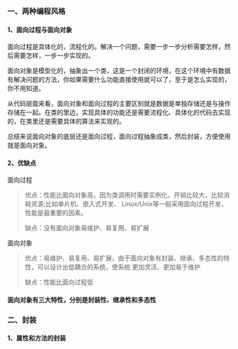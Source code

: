 ### 一、两种编程风格
#### 1、面向过程与面向对象
面向过程是具体化的，流程化的。解决一个问题，需要一步一步分析需要怎样，然后需要怎样，一步一步实现的。

面向对象是模型化的，抽象出一个类，这是一个封闭的环境，在这个环境中有数据有解决问题的方法，你如果需要什么功能直接使用就可以了，至于是怎么实现的，你不用知道。

从代码层面来看，面向对象和面向过程的主要区别就是数据是单独存储还是与操作存储在一起。在类的里边，实现具体的功能还是需要流程化、具体化的代码去实现的，在类里还是需要具体的算法来实现的。

总结来说面向对象的底层还是面向过程，面向过程抽象成类，然后封装，方便使用就是面向对象。
#### 2、优缺点
面向过程

>优点：性能比面向对象高，因为类调用时需要实例化，开销比较大，比较消耗资源;比如单片机、嵌入式开发、 Linux/Unix等一般采用面向过程开发，性能是最重要的因素。 
>
>缺点：没有面向对象易维护、易复用、易扩展

面向对象

>优点：易维护、易复用、易扩展，由于面向对象有封装、继承、多态性的特性，可以设计出低耦合的系统，使系统 更加灵活、更加易于维护 
>
>缺点：性能比面向过程低

#### 面向对象有三大特性，分别是封装性、继承性和多态性
### 二、封装
#### 1、属性和方法的封装

